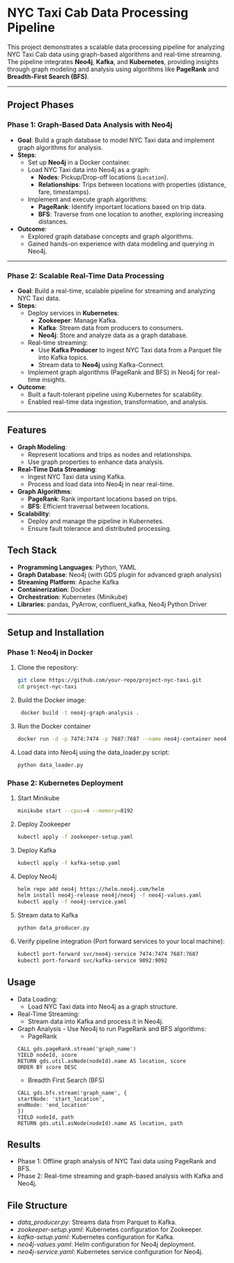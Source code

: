 
# NYC Taxi Cab Data Processing Pipeline

This project demonstrates a scalable data processing pipeline for analyzing NYC Taxi Cab data using graph-based algorithms and real-time streaming. The pipeline integrates **Neo4j**, **Kafka**, and **Kubernetes**, providing insights through graph modeling and analysis using algorithms like **PageRank** and **Breadth-First Search (BFS)**.

___


## Project Phases

### Phase 1: Graph-Based Data Analysis with Neo4j
 - **Goal**: Build a graph database to model NYC Taxi data and implement graph algorithms for analysis.
 - **Steps**:
   - Set up **Neo4j** in a Docker container.
   - Load NYC Taxi data into Neo4j as a graph:
     - **Nodes**: Pickup/Drop-off locations (`Location`).
     - **Relationships**: Trips between locations with properties (distance, fare, timestamps).
   - Implement and execute graph algorithms:
     - **PageRank**: Identify important locations based on trip data.
     - **BFS**: Traverse from one location to another, exploring increasing distances.
 - **Outcome**:
   - Explored graph database concepts and graph algorithms.
   - Gained hands-on experience with data modeling and querying in Neo4j.

---

### **Phase 2: Scalable Real-Time Data Processing**
 - **Goal**: Build a real-time, scalable pipeline for streaming and analyzing NYC Taxi data.
 - **Steps**:
   - Deploy services in **Kubernetes**:
     - **Zookeeper**: Manage Kafka.
     - **Kafka**: Stream data from producers to consumers.
     - **Neo4j**: Store and analyze data as a graph database.
   - Real-time streaming:
     - Use **Kafka Producer** to ingest NYC Taxi data from a Parquet file into Kafka topics.
     - Stream data to **Neo4j** using Kafka-Connect.
   - Implement graph algorithms (PageRank and BFS) in Neo4j for real-time insights.
 - **Outcome**:
   - Built a fault-tolerant pipeline using Kubernetes for scalability.
   - Enabled real-time data ingestion, transformation, and analysis.

---
## Features

- **Graph Modeling**:
  - Represent locations and trips as nodes and relationships.
  - Use graph properties to enhance data analysis.
- **Real-Time Data Streaming**:
  - Ingest NYC Taxi data using Kafka.
  - Process and load data into Neo4j in near real-time.
- **Graph Algorithms**:
  - **PageRank**: Rank important locations based on trips.
  - **BFS**: Efficient traversal between locations.
- **Scalability**:
  - Deploy and manage the pipeline in Kubernetes.
  - Ensure fault tolerance and distributed processing.

## Tech Stack

- **Programming Languages**: Python, YAML
- **Graph Database**: Neo4j (with GDS plugin for advanced graph analysis)
- **Streaming Platform**: Apache Kafka
- **Containerization**: Docker
- **Orchestration**: Kubernetes (Minikube)
- **Libraries**: pandas, PyArrow, confluent_kafka, Neo4j Python Driver

___


## Setup and Installation

### Phase 1: Neo4j in Docker
1. Clone the repository:
   ```bash
   git clone https://github.com/your-repo/project-nyc-taxi.git
   cd project-nyc-taxi
    ```
2. Build the Docker image:
   ```bash
    docker build -t neo4j-graph-analysis .
    ```
3. Run the Docker container
   ```bash
   docker run -d -p 7474:7474 -p 7687:7687 --name neo4j-container neo4j-graph-analysis
    ```
4. Load data into Neo4j using the data_loader.py script:
   ```bash
   python data_loader.py
   ```

### Phase 2: Kubernetes Deployment
1. Start Minikube
   ```bash
   minikube start --cpus=4 --memory=8192
   ```
2. Deploy Zookeeper
   ```bash
   kubectl apply -f zookeeper-setup.yaml
   ```
3. Deploy Kafka
   ```bash
   kubectl apply -f kafka-setup.yaml
   ```
4. Deploy Neo4j
   ```bash
   helm repo add neo4j https://helm.neo4j.com/helm
   helm install neo4j-release neo4j/neo4j -f neo4j-values.yaml
   kubectl apply -f neo4j-service.yaml
   ```
5. Stream data to Kafka
   ```bash
   python data_producer.py
   ```
6. Verify pipeline integration (Port forward services to your local machine):
   ```bash
   kubectl port-forward svc/neo4j-service 7474:7474 7687:7687
   kubectl port-forward svc/kafka-service 9092:9092
   ```
## Usage

- Data Loading:
   - Load NYC Taxi data into Neo4j as a graph structure.
- Real-Time Streaming:
   - Stream data into Kafka and process it in Neo4j.
- Graph Analysis - Use Neo4j to run PageRank and BFS algorithms:
     - PageRank
     ```cypher
     CALL gds.pageRank.stream('graph_name') 
     YIELD nodeId, score
     RETURN gds.util.asNode(nodeId).name AS location, score
     ORDER BY score DESC
     ```
     - Breadth First Search (BFS)
     ```cypher
     CALL gds.bfs.stream('graph_name', {
     startNode: 'start_location',
     endNode: 'end_location'
     })
     YIELD nodeId, path
     RETURN gds.util.asNode(nodeId).name AS location, path
     ```




## Results
- Phase 1: Offline graph analysis of NYC Taxi data using PageRank and BFS.
- Phase 2: Real-time streaming and graph-based analysis with Kafka and Neo4j.
## File Structure

- *data_producer.py*: Streams data from Parquet to Kafka.
- *zookeeper-setup.yaml*: Kubernetes configuration for Zookeeper.
- *kafka-setup.yaml*: Kubernetes configuration for Kafka.
- *neo4j-values.yaml*: Helm configuration for Neo4j deployment.
- *neo4j-service.yaml*: Kubernetes service configuration for Neo4j.